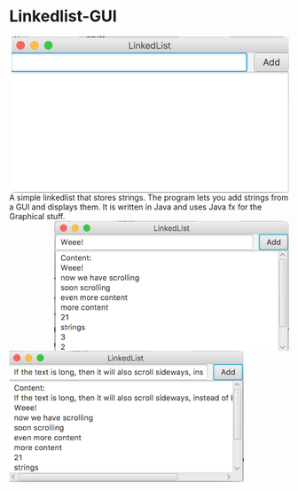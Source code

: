 # Linkedlist-GUI
<img src="https://raw.githubusercontent.com/SteinTokvam/Linkedlist-GUI/Screens/Skjermbilde%202016-05-29%20kl.%2015.13.21.png" width="500" align="right">
A simple linkedlist that stores strings. The program lets you add strings from a GUI and displays them. It is written in Java and uses Java fx for the Graphical stuff.
<img src="https://raw.githubusercontent.com/SteinTokvam/Linkedlist-GUI/Screens/Skjermbilde%202016-05-29%20kl.%2015.14.43.png" width="423" align="right">
<img src="https://github.com/SteinTokvam/Linkedlist-GUI/blob/Screens/Skjermbilde%202016-05-29%20kl.%2015.15.35.png" width="423" align="left">
